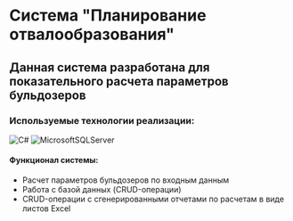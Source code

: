 # Система "Планирование отвалообразования"
## Данная система разработана для показательного расчета параметров бульдозеров
### Используемые технологии реализации:
![C#](https://img.shields.io/badge/c%23-%23239120.svg?style=for-the-badge&logo=c-sharp&logoColor=white) ![MicrosoftSQLServer](https://img.shields.io/badge/Microsoft%20SQL%20Server-CC2927?style=for-the-badge&logo=microsoft%20sql%20server&logoColor=white)
#### Функционал системы:
- Расчет параметров бульдозеров по входным данным
- Работа с базой данных (CRUD-операции)
- CRUD-операции с сгенерированными отчетами по расчетам в виде листов Excel 
